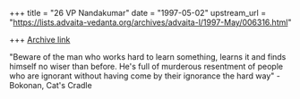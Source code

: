 +++
title = "26 VP Nandakumar"
date = "1997-05-02"
upstream_url = "https://lists.advaita-vedanta.org/archives/advaita-l/1997-May/006316.html"

+++
[Archive link](https://lists.advaita-vedanta.org/archives/advaita-l/1997-May/006316.html)

"Beware of the man who works hard to learn something, learns it and finds
himself no wiser than before. He's full of murderous resentment of people who
are ignorant without having come by their ignorance the hard way"
                                                - Bokonan, Cat's Cradle


